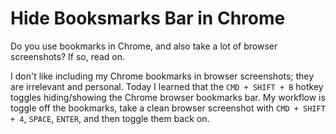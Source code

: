 # Hide Booksmarks Bar in Chrome

Do you use bookmarks in Chrome, and also take a lot of browser screenshots? If
so, read on.

I don't like including my Chrome bookmarks in browser screenshots; they are
irrelevant and personal. Today I learned that the `CMD + SHIFT + B` hotkey
toggles hiding/showing the Chrome browser bookmarks bar. My workflow is toggle
off the bookmarks, take a clean browser screenshot with `CMD + SHIFT + 4`,
`SPACE`, `ENTER`, and then toggle them back on.
